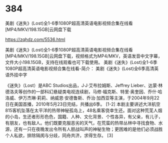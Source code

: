 # 384
美剧《迷失》(Lost)全1-6季1080P超高清英语电影视频合集在线看[MP4/MKV/198.15GB]云网盘下载

https://zqhdz.com/5536.html

美剧《迷失》(Lost)全1-6季1080P超高清英语电影视频合集在线看[MP4/MKV/198.15GB]云网盘下载，视频格式为MP4/MKV，英语发音中文字幕，文件大小198.15GB，支持在线观看也可下载使用。
美剧《迷失》(Lost)全1-6季1080P超高清英语电影视频合集在线看-简介：
美剧《迷失》(Lost)全6季高清英语外挂中字

《迷失》（Lost）是ABC Studios出品，J·J·艾布拉姆斯、Jeffrey Lieber、达蒙·林德洛夫等创作的一部科幻悬疑类电视连续剧，马修·福克斯、特里·奥奎因、乔什·哈洛威、伊万杰琳·莉莉、纳威恩·安德鲁斯、乔治·加西亚等主演，于2004年9月22日在美国首播，2010年5月23日完结，共播出6季。 [1-2]
本剧主要讲述大洋航空815客机坠落在太平洋的热带神秘孤岛上，48名乘客侥幸生还。面对这种荒芜人烟的小岛，生还者形形色色，国籍、人种、文化背景、个性各异，有父亲，有儿子，有朋友，也有敌人。他们既要克服恶劣的天气，在荒蛮的热带丛林中寻找食物、水源，还有一只在夜晚发出令所有人胆战叫声的神秘生物；更困难的是他们必须战胜个人私欲，排除隔阂与分歧，同舟共济，求得生存。 [3]
